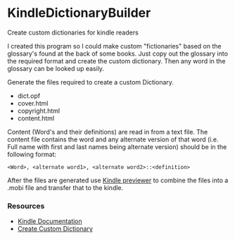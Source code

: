 # KindleDictionaryBuilder
Create custom dictionaries for kindle readers

I created this program so I could make custom "fictionaries" based on the glossary's found at the back of some books.
Just copy out the glossary into the required format and create the custom dictionary. Then any word in the glossary can be looked up easily.

Generate the files required to create a custom Dictionary.
* dict.opf
* cover.html
* copyright.html
* content.html

Content (Word's and their definitions) are read in from a text file. The content file contains the word and any alternate version of that word 
(i.e. Full name with first and last names being alternate version) should be in the following format:

```
<Word>, <alternate word1>, <alternate word2>::<definition>
```

After the files are generated use [Kindle previewer](https://www.amazon.com/gp/feature.html?ie=UTF8&docId=1000765261) to combine the files into a .mobi file and transfer that to the kindle.


### Resources
* [Kindle Documentation](https://s3.amazonaws.com/kindlegen/AmazonKindlePublishingGuidelines.pdf)
* [Create Custom Dictionary](https://jakemccrary.com/blog/2020/11/11/creating-a-custom-kindle-dictionary/)

